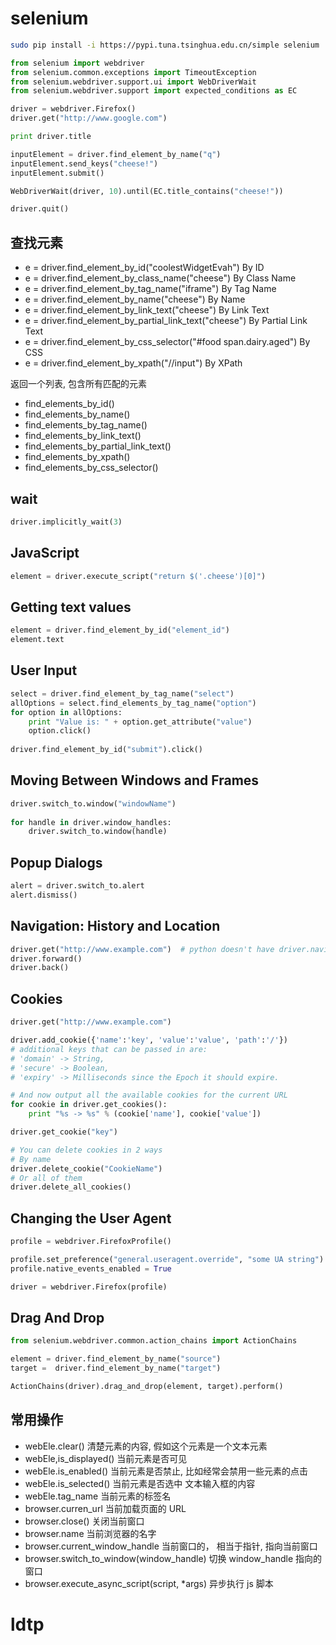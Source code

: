 # selenium

```bash
sudo pip install -i https://pypi.tuna.tsinghua.edu.cn/simple selenium
```

```py
from selenium import webdriver
from selenium.common.exceptions import TimeoutException
from selenium.webdriver.support.ui import WebDriverWait
from selenium.webdriver.support import expected_conditions as EC

driver = webdriver.Firefox()
driver.get("http://www.google.com")

print driver.title

inputElement = driver.find_element_by_name("q")
inputElement.send_keys("cheese!")
inputElement.submit()

WebDriverWait(driver, 10).until(EC.title_contains("cheese!"))

driver.quit()
```

## 查找元素

* e = driver.find_element_by_id("coolestWidgetEvah")                   By ID
* e = driver.find_element_by_class_name("cheese")                      By Class Name
* e = driver.find_element_by_tag_name("iframe")                        By Tag Name
* e = driver.find_element_by_name("cheese")                            By Name
* e = driver.find_element_by_link_text("cheese")                       By Link Text
* e = driver.find_element_by_partial_link_text("cheese")               By Partial Link Text
* e = driver.find_element_by_css_selector("#food span.dairy.aged")     By CSS
* e = driver.find_element_by_xpath("//input")                          By XPath

返回一个列表, 包含所有匹配的元素

* find_elements_by_id()
* find_elements_by_name()
* find_elements_by_tag_name()
* find_elements_by_link_text()
* find_elements_by_partial_link_text()
* find_elements_by_xpath()
* find_elements_by_css_selector()
    
## wait

```py
driver.implicitly_wait(3)
```
    
## JavaScript

```py
element = driver.execute_script("return $('.cheese')[0]")
```

## Getting text values

```py
element = driver.find_element_by_id("element_id")
element.text
```
    
## User Input

```py
select = driver.find_element_by_tag_name("select")
allOptions = select.find_elements_by_tag_name("option")
for option in allOptions:
    print "Value is: " + option.get_attribute("value")
    option.click()
    
driver.find_element_by_id("submit").click()
```
    
## Moving Between Windows and Frames

```py
driver.switch_to.window("windowName")
    
for handle in driver.window_handles:
    driver.switch_to.window(handle)
```
    
## Popup Dialogs

```py
alert = driver.switch_to.alert
alert.dismiss()
```
    
## Navigation: History and Location

```py
driver.get("http://www.example.com")  # python doesn't have driver.navigate
driver.forward()
driver.back()
```
    
## Cookies

```py
driver.get("http://www.example.com")

driver.add_cookie({'name':'key', 'value':'value', 'path':'/'})
# additional keys that can be passed in are:
# 'domain' -> String,
# 'secure' -> Boolean,
# 'expiry' -> Milliseconds since the Epoch it should expire.

# And now output all the available cookies for the current URL
for cookie in driver.get_cookies():
    print "%s -> %s" % (cookie['name'], cookie['value'])

driver.get_cookie("key")

# You can delete cookies in 2 ways
# By name
driver.delete_cookie("CookieName")
# Or all of them
driver.delete_all_cookies()
```
    
## Changing the User Agent

```py
profile = webdriver.FirefoxProfile()

profile.set_preference("general.useragent.override", "some UA string")
profile.native_events_enabled = True

driver = webdriver.Firefox(profile)
```

## Drag And Drop

```py
from selenium.webdriver.common.action_chains import ActionChains

element = driver.find_element_by_name("source")
target =  driver.find_element_by_name("target")

ActionChains(driver).drag_and_drop(element, target).perform()
```

## 常用操作

* webEle.clear()            清楚元素的内容, 假如这个元素是一个文本元素
* webEle,is_displayed()     当前元素是否可见
* webEle.is_enabled()       当前元素是否禁止, 比如经常会禁用一些元素的点击
* webEle.is_selected()      当前元素是否选中 文本输入框的内容
* webEle.tag_name           当前元素的标签名
* browser.curren_url        当前加载页面的 URL
* browser.close()           关闭当前窗口
* browser.name              当前浏览器的名字
* browser.current_window_handle                 当前窗口的， 相当于指针, 指向当前窗口
* browser.switch_to_window(window_handle)       切换 window_handle 指向的窗口
* browser.execute_async_script(script, *args)   异步执行 js 脚本

# ldtp